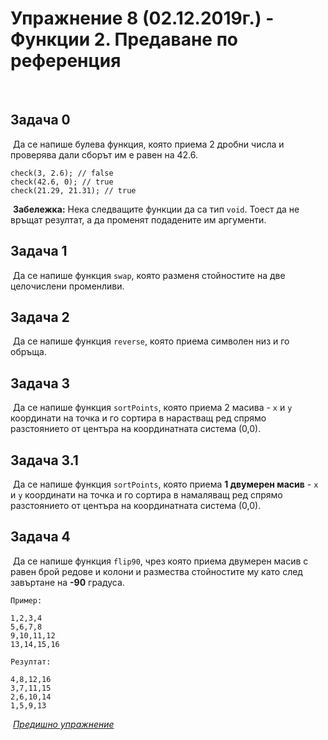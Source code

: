 # Упражнение 8 (02.12.2019г.) - Функции 2. Предаване по референция
​
## Задача 0
​
Да се напише булева функция, която приема 2 дробни числа и проверява дали сборът им е равен на 42.6.
​
```
check(3, 2.6); // false
check(42.6, 0); // true
check(21.29, 21.31); // true
```
​
**Забележка:** Нека следващите функции да са тип `void`. Тоест да не връщат резултат, а да променят подадените им аргументи.
​
## Задача 1
​
Да се напише функция `swap`, която разменя стойностите на две целочислени променливи.
​
## Задача 2
​
Да се напише функция `reverse`, която приема символен низ и го обръща.
​
## Задача 3
​
Да се напише функция `sortPoints`, която приема 2 масива - `x` и `y` координати на точка и го сортира в нарастващ ред спрямо разстоянието от центъра на координатната система (0,0).
​
## Задача 3.1
​
Да се напише функция `sortPoints`, която приема **1 двумерен масив** - `x` и `y` координати на точка и го сортира в намаляващ ред спрямо разстоянието от центъра на координатната система (0,0).
​
## Задача 4
​
Да се напише функция `flip90`, чрез която приема двумерен масив с равен брой редове и колони и размества стойностите му като след завъртане на **-90** градуса.
​
```
Пример:
​
1,2,3,4
5,6,7,8
9,10,11,12
13,14,15,16
​
Резултат:
​
4,8,12,16
3,7,11,15
2,6,10,14
1,5,9,13
```
​
[*Предишно упражнение*](../lab7)